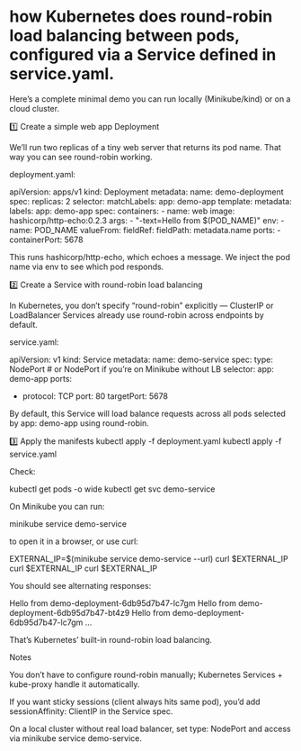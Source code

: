 # how Kubernetes does round-robin load balancing between pods, configured via a Service defined in service.yaml.

Here’s a complete minimal demo you can run locally (Minikube/kind) or on a cloud cluster.

1️⃣ Create a simple web app Deployment

We’ll run two replicas of a tiny web server that returns its pod name. That way you can see round-robin working.

deployment.yaml:

apiVersion: apps/v1
kind: Deployment
metadata:
  name: demo-deployment
spec:
  replicas: 2
  selector:
    matchLabels:
      app: demo-app
  template:
    metadata:
      labels:
        app: demo-app
    spec:
      containers:
      - name: web
        image: hashicorp/http-echo:0.2.3
        args:
          - "-text=Hello from $(POD_NAME)"
        env:
          - name: POD_NAME
            valueFrom:
              fieldRef:
                fieldPath: metadata.name
        ports:
        - containerPort: 5678


This runs hashicorp/http-echo, which echoes a message. We inject the pod name via env to see which pod responds.

2️⃣ Create a Service with round-robin load balancing

In Kubernetes, you don’t specify “round-robin” explicitly — ClusterIP or LoadBalancer Services already use round-robin across endpoints by default.

service.yaml:

apiVersion: v1
kind: Service
metadata:
  name: demo-service
spec:
  type: NodePort   # or NodePort if you’re on Minikube without LB
  selector:
    app: demo-app
  ports:
  - protocol: TCP
    port: 80
    targetPort: 5678


By default, this Service will load balance requests across all pods selected by app: demo-app using round-robin.

3️⃣ Apply the manifests
kubectl apply -f deployment.yaml
kubectl apply -f service.yaml


Check:

kubectl get pods -o wide
kubectl get svc demo-service


On Minikube you can run:

minikube service demo-service


to open it in a browser, or use curl:

EXTERNAL_IP=$(minikube service demo-service --url)
curl $EXTERNAL_IP
curl $EXTERNAL_IP
curl $EXTERNAL_IP


You should see alternating responses:

Hello from demo-deployment-6db95d7b47-lc7gm
Hello from demo-deployment-6db95d7b47-bt4z9
Hello from demo-deployment-6db95d7b47-lc7gm
...


That’s Kubernetes’ built-in round-robin load balancing.

Notes

You don’t have to configure round-robin manually; Kubernetes Services + kube-proxy handle it automatically.

If you want sticky sessions (client always hits same pod), you’d add sessionAffinity: ClientIP in the Service spec.

On a local cluster without real load balancer, set type: NodePort and access via minikube service demo-service.
